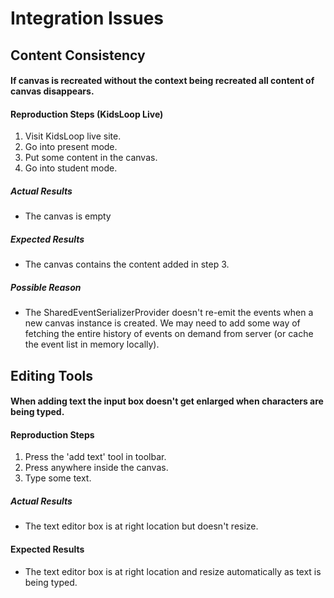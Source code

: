 # Integration Issues

## Content Consistency
#### If canvas is recreated without the context being recreated all content of canvas disappears. 

#### Reproduction Steps (KidsLoop Live)
1. Visit KidsLoop live site.
2. Go into present mode.
3. Put some content in the canvas.
4. Go into student mode.

##### Actual Results
* The canvas is empty

##### Expected Results
* The canvas contains the content added in step 3.

##### Possible Reason
* The SharedEventSerializerProvider doesn't re-emit the events when a new canvas instance is created. We may need to add some way of fetching the entire history of events on demand from server (or cache the event list in memory locally).

## Editing Tools
#### When adding text the input box doesn't get enlarged when characters are being typed.

#### Reproduction Steps
1. Press the 'add text' tool in toolbar.
2. Press anywhere inside the canvas.
3. Type some text.

##### Actual Results
* The text editor box is at right location but doesn't resize.

#### Expected Results
* The text editor box is at right location and resize automatically as text is being typed.